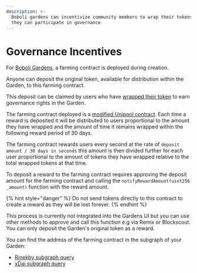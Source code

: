 ```yaml
---
description: >-
  Boboli gardens can incentivize community members to wrap their tokens so that
  they can participate in governance
---
```


# Governance Incentives

For [Boboli Gardens](garden-modes.md#boboli-gardens), a farming contract is deployed during creation. 

Anyone can deposit the original token, available for distribution within the Garden, to this farming contract.

This deposit can be claimed by users who have [wrapped their token](../actions-for-community-members/getting-started/wrap-your-tokens.md) to earn governance rights in the Garden.

The farming contract deployed is a [modified Unipool contract](https://github.com/1Hive/unipool/blob/master/contracts/Unipool.sol). Each time a reward is deposited it will be distributed to users proportional to the amount they have wrapped and the amount of time it remains wrapped within the following reward period of 30 days. 

The farming contract rewards users every second at the rate of `deposit amount / 30 days in seconds` this amount is then divided further for each user proportional to the amount of tokens they have wrapped relative to the total wrapped tokens at that time. 

To deposit a reward to the farming contract requires approving the deposit amount for the farming contract and calling the `notifyRewardAmount(uint256 _amount)` function with the reward amount. 

{% hint style="danger" %}
Do not send tokens directly to this contract to create a reward as they will be lost forever. 
{% endhint %}

This process is currently not integrated into the Gardens UI but you can use other methods to approve and call this function e.g via Remix or Blockscout. You can only deposit the Garden's original token as a reward.

You can find the address of the farming contract in the subgraph of your Garden:

* [Rinekby subgraph query](https://thegraph.com/legacy-explorer/subgraph/1hive/gardens-rinkeby?query=Farming%20Contract%20Address)
* [xDai subgraph query](https://thegraph.com/legacy-explorer/subgraph/1hive/gardens-xdai?query=Farming%20Contract%20Address)


